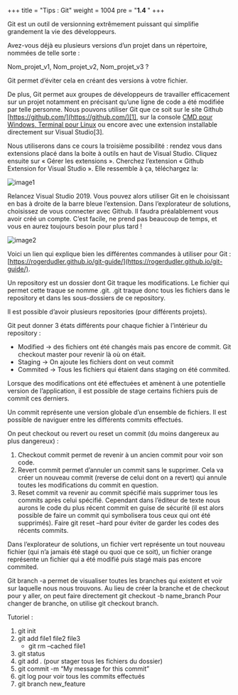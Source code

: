 +++
title = "Tips : Git"
weight = 1004
pre = "<b>1.4 </b>"
+++

Git est un outil de versionning extrêmement puissant qui simplifie grandement la vie des développeurs.

Avez-vous déjà eu plusieurs versions d’un projet dans un répertoire, nommées de telle sorte :

Nom_projet_v1, Nom_projet_v2, Nom_projet_v3 ?

Git permet d’éviter cela en créant des versions à votre fichier.

De plus, Git permet aux groupes de développeurs de travailler efficacement sur un projet notamment en précisant qu’une ligne de code a été modifiée par telle personne.
Nous pouvons utiliser Git que ce soit sur le site Github [https://github.com/](https://github.com/)[1], sur la console [CMD pour Windows, Terminal pour Linux](2) ou encore avec une extension installable directement sur Visual Studio[3].

Nous utiliserons dans ce cours la troisième possibilité : rendez vous dans extensions placé dans la boite à outils en haut de Visual Studio. Cliquez ensuite sur « Gérer les extensions ». Cherchez l’extension « Github Extension for Visual Studio ». Elle ressemble à ça, téléchargez la:

![image1](/img/1.4/img01.png?height=100px)

Relancez Visual Studio 2019.
Vous pouvez alors utiliser Git en le choisissant en bas à droite de la barre bleue l’extension.
Dans l’explorateur de solutions, choisissez de vous connecter avec Github. Il faudra préalablement vous avoir créé un compte. C’est facile, ne prend pas beaucoup de temps, et vous en aurez toujours besoin pour plus tard !

![image2](/img/1.4/img02.png?height=400px)

Voici un lien qui explique bien les différentes commandes à utiliser pour Git : [https://rogerdudler.github.io/git-guide/](https://rogerdudler.github.io/git-guide/).

Un repository est un dossier dont Git traque les modifications. Le fichier qui permet cette traque se nomme .git. .git traque donc tous les fichiers dans le repository et dans les sous-dossiers de ce repository.

Il est possible d’avoir plusieurs repositories (pour différents projets).

Git peut donner 3 états différents pour chaque fichier à l’intérieur du repository :

- Modified -> des fichiers ont été changés mais pas encore de commit.  Git checkout master pour revenir là où on était.
- Staging -> On ajoute les fichiers dont on veut commit
- Commited -> Tous les fichiers qui étaient dans staging on été commited.

Lorsque des modifications ont été effectuées et amènent à une potentielle version de l’application, il est possible de stage certains fichiers puis de commit ces derniers.

Un commit représente une version globale d’un ensemble de fichiers. Il est possible de naviguer entre les différents commits effectués.

On peut checkout ou revert ou reset un commit (du moins dangereux au plus dangereux) :

1. Checkout commit permet de revenir à un ancien commit pour voir son code.
2. Revert commit permet d’annuler un commit sans le supprimer. Cela va créer un nouveau commit (reverse de celui dont on a revert) qui annule toutes les modifications du commit en question.
3. Reset commit va revenir au commit spécifié mais supprimer tous les commits après celui spécifié. Cependant dans l’éditeur de texte nous aurons le code du plus récent commit en guise de sécurité (il est alors possible de faire un commit qui symbolisera tous ceux qui ont été supprimés). Faire git reset –hard pour éviter de garder les codes des récents commits.

Dans l’explorateur de solutions, un fichier vert représente un tout nouveau fichier (qui n’a jamais été stagé ou quoi que ce soit), un fichier orange représente un fichier qui a été modifié puis stagé mais pas encore commited.

Git branch -a permet de visualiser toutes les branches qui existent et voir sur laquelle nous nous trouvons.
Au lieu de créer la branche et de checkout pour y aller, on peut faire directement git checkout -b name_branch
Pour changer de branche, on utilise git checkout branch.

Tutoriel  :

1. git init
2. git add file1 file2 file3
    - git rm –cached file1
3. git status
4. git add . (pour stager tous les fichiers du dossier)
5. git commit -m “My message for this commit”
6. git log pour voir tous les commits effectués
7. git branch new_feature
